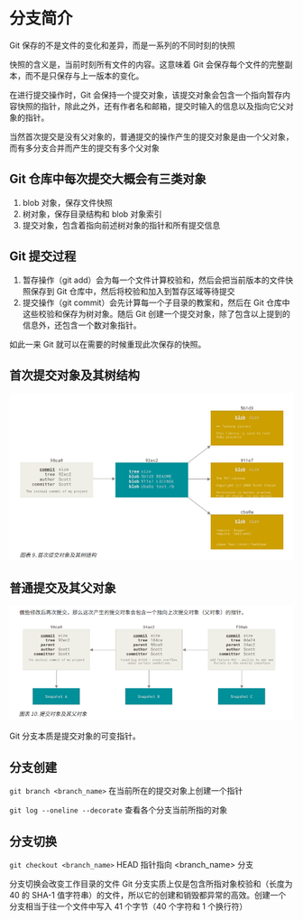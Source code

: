 # 分支简介

Git 保存的不是文件的变化和差异，而是一系列的不同时刻的快照

快照的含义是，当前时刻所有文件的内容。这意味着 Git 会保存每个文件的完整副本，而不是只保存与上一版本的变化。

在进行提交操作时，Git 会保持一个提交对象，该提交对象会包含一个指向暂存内容快照的指针，除此之外，还有作者名和邮箱，提交时输入的信息以及指向它父对象的指针。

当然首次提交是没有父对象的，普通提交的操作产生的提交对象是由一个父对象，而有多分支合并而产生的提交有多个父对象

## Git 仓库中每次提交大概会有三类对象
1. blob 对象，保存文件快照
2. 树对象，保存目录结构和 blob 对象索引
3. 提交对象，包含着指向前述树对象的指针和所有提交信息

## Git 提交过程
1. 暂存操作（git add）会为每一个文件计算校验和，然后会把当前版本的文件快照保存到 Git 仓库中，然后将校验和加入到暂存区域等待提交
2. 提交操作（git commit）会先计算每一个子目录的教案和，然后在 Git 仓库中这些校验和保存为树对象。随后 Git 创建一个提交对象，除了包含以上提到的信息外，还包含一个数对象指针。

如此一来 Git 就可以在需要的时候重现此次保存的快照。

## 首次提交对象及其树结构
![首次提交对象及其树结构](../0-Resource/Picture/3-1-1.png)

## 普通提交及其父对象
![普通提交及其父对象](../0-Resource/Picture/3-1-2.png)

Git 分支本质是提交对象的可变指针。

## 分支创建
`git branch <branch_name>`
在当前所在的提交对象上创建一个指针

`git log --oneline --decorate`
查看各个分支当前所指的对象

## 分支切换
`git checkout <branch_name>`
HEAD 指针指向 <branch_name> 分支

分支切换会改变工作目录的文件
Git 分支实质上仅是包含所指对象校验和（长度为 40 的 SHA-1 值字符串）的文件，所以它的创建和销毁都异常的高效。创建一个分支相当于往一个文件中写入 41 个字节（40 个字符和 1 个换行符）